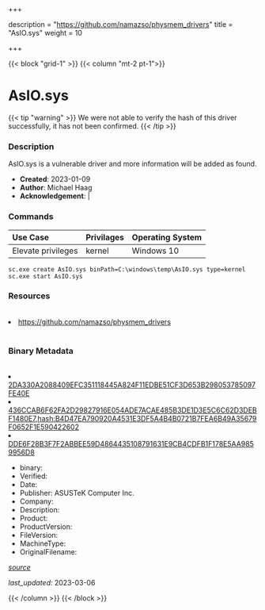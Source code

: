 +++

description = "https://github.com/namazso/physmem_drivers"
title = "AsIO.sys"
weight = 10

+++


{{< block "grid-1" >}}
{{< column "mt-2 pt-1">}}




# AsIO.sys 


{{< tip "warning" >}}
We were not able to verify the hash of this driver successfully, it has not been confirmed.
{{< /tip >}}




### Description


AsIO.sys is a vulnerable driver and more information will be added as found.


- **Created**: 2023-01-09
- **Author**: Michael Haag
- **Acknowledgement**:  | [](https://twitter.com/)

### Commands

| Use Case | Privilages | Operating System | 
|:---- | ---- | ---- |
| Elevate privileges | kernel | Windows 10 |

```
sc.exe create AsIO.sys binPath=C:\windows\temp\AsIO.sys type=kernel
sc.exe start AsIO.sys
```

### Resources
<br>


<li><a href=" https://github.com/namazso/physmem_drivers"> https://github.com/namazso/physmem_drivers</a></li>


<br>


### Binary Metadata
<br>



<li><a href="https://www.virustotal.com/gui/file/2DA330A2088409EFC351118445A824F11EDBE51CF3D653B298053785097FE40E">2DA330A2088409EFC351118445A824F11EDBE51CF3D653B298053785097FE40E</a></li>

<li><a href="https://www.virustotal.com/gui/file/436CCAB6F62FA2D29827916E054ADE7ACAE485B3DE1D3E5C6C62D3DEBF1480E7,hash:B4D47EA790920A4531E3DF5A4B4B0721B7FEA6B49A35679F0652F1E590422602">436CCAB6F62FA2D29827916E054ADE7ACAE485B3DE1D3E5C6C62D3DEBF1480E7,hash:B4D47EA790920A4531E3DF5A4B4B0721B7FEA6B49A35679F0652F1E590422602</a></li>

<li><a href="https://www.virustotal.com/gui/file/DDE6F28B3F7F2ABBEE59D4864435108791631E9CB4CDFB1F178E5AA9859956D8">DDE6F28B3F7F2ABBEE59D4864435108791631E9CB4CDFB1F178E5AA9859956D8</a></li>



- binary: 
- Verified: 
- Date: 
- Publisher: ASUSTeK Computer Inc.
- Company: 
- Description: 
- Product: 
- ProductVersion: 
- FileVersion: 
- MachineType: 
- OriginalFilename: 

[*source*](https://github.com/magicsword-io/LOLDrivers/tree/main/yaml/asio.sys.yml)

*last_updated:* 2023-03-06


{{< /column >}}
{{< /block >}}
